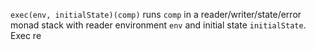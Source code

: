 `exec(env, initialState)(comp)` runs `comp` in a reader/writer/state/error monad stack with reader environment `env` and initial state `initialState`. Exec re
<!--stackedit_data:
eyJoaXN0b3J5IjpbLTE5NTk3MDM1MzgsLTE1OTY0NjYwMDBdfQ
==
-->